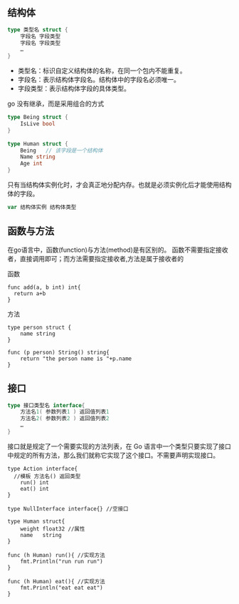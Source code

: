 ## 结构体
```go
type 类型名 struct {
    字段名 字段类型
    字段名 字段类型
    …
}
```
* 类型名：标识自定义结构体的名称，在同一个包内不能重复。
* 字段名：表示结构体字段名。结构体中的字段名必须唯一。
* 字段类型：表示结构体字段的具体类型。

go 没有继承，而是采用组合的方式
```go
type Being struct {
    IsLive bool
}
 
type Human struct {
    Being   // 该字段是一个结构体
    Name string
    Age int
}
```
只有当结构体实例化时，才会真正地分配内存。也就是必须实例化后才能使用结构体的字段。
```go
var 结构体实例 结构体类型
```
## 函数与方法
在go语言中，函数(function)与方法(method)是有区别的。
函数不需要指定接收者，直接调用即可；而方法需要指定接收者,方法是属于接收者的

函数
```
func add(a, b int) int{
  return a+b
}
```

方法
```
type person struct {
	name string
}

func (p person) String() string{
	return "the person name is "+p.name
}
```
## 接口
```go
type 接口类型名 interface{
    方法名1( 参数列表1 ) 返回值列表1
    方法名2( 参数列表2 ) 返回值列表2
    …
}
```

接口就是规定了一个需要实现的方法列表，在 Go 语言中一个类型只要实现了接口中规定的所有方法，那么我们就称它实现了这个接口。不需要声明实现接口。
```
type Action interface{ 
  //模板 方法名() 返回类型  
    run() int
    eat() int
}

type NullInterface interface{} //空接口

type Human struct{
    weight float32 //属性
    name   string
}

func (h Human) run(){ //实现方法
    fmt.Println("run run run")
}

func (h Human) eat(){ //实现方法
    fmt.Println("eat eat eat")
}
```
